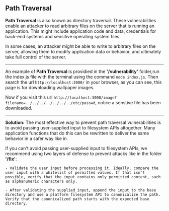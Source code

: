 ## Path Traversal

**Path Traversal** is also known as directory traversal. These vulnerabilities enable an attacker to read arbitrary files on the server that is running an application. This might include application code and data, credentials for back-end systems and sensitive operating system files.

In some cases, an attacker might be able to write to arbitrary files on the server, allowing them to modify application data or behavior, and ultimately take full control of the server. 

---

An example of **Path Traversal** is providied in the **'/vulnerability'** folder,run the index.js file with the terminal using the command `node index.js`. Then search the url `http://localhost:3000/` in your browser, as you can see, this page is for downloading wallpaper images.

Now if you visit this url `http://localhost:3000/image?filename=../../../../../../../etc/passwd`, notice a senstive file has been downloaded.

---

**Solution:** The most effective way to prevent path traversal vulnerabilities is to avoid passing user-supplied input to filesystem APIs altogether. Many application functions that do this can be rewritten to deliver the same behavior in a safer way like in.

 If you can't avoid passing user-supplied input to filesystem APIs, we recommend using two layers of defense to prevent attacks like in the folder **'/fix'**:

    - Validate the user input before processing it. Ideally, compare the user input with a whitelist of permitted values. If that isn't possible, verify that the input contains only permitted content, such as alphanumeric characters only.

    - After validating the supplied input, append the input to the base directory and use a platform filesystem API to canonicalize the path. Verify that the canonicalized path starts with the expected base directory.